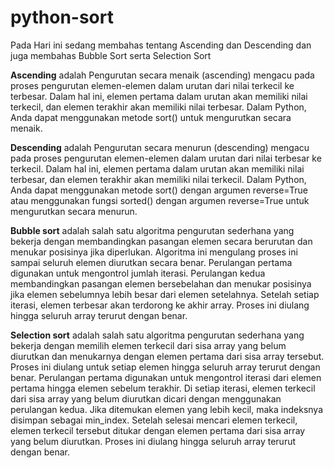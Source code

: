 # python-sort


Pada Hari ini sedang membahas tentang Ascending dan Descending dan juga membahas Bubble Sort serta Selection Sort


**Ascending** adalah Pengurutan secara menaik (ascending) mengacu pada proses pengurutan elemen-elemen dalam urutan dari nilai terkecil ke terbesar. Dalam hal ini, elemen pertama dalam urutan akan memiliki nilai terkecil, dan elemen terakhir akan memiliki nilai terbesar. Dalam Python, Anda dapat menggunakan metode sort() untuk mengurutkan secara menaik.

**Descending** adalah Pengurutan secara menurun (descending) mengacu pada proses pengurutan elemen-elemen dalam urutan dari nilai terbesar ke terkecil. Dalam hal ini, elemen pertama dalam urutan akan memiliki nilai terbesar, dan elemen terakhir akan memiliki nilai terkecil. Dalam Python, Anda dapat menggunakan metode sort() dengan argumen reverse=True atau menggunakan fungsi sorted() dengan argumen reverse=True untuk mengurutkan secara menurun.

**Bubble sort** adalah salah satu algoritma pengurutan sederhana yang bekerja dengan membandingkan pasangan elemen secara berurutan dan menukar posisinya jika diperlukan. Algoritma ini mengulang proses ini sampai seluruh elemen diurutkan secara benar.  Perulangan pertama digunakan untuk mengontrol jumlah iterasi. Perulangan kedua membandingkan pasangan elemen bersebelahan dan menukar posisinya jika elemen sebelumnya lebih besar dari elemen setelahnya. Setelah setiap iterasi, elemen terbesar akan terdorong ke akhir array. Proses ini diulang hingga seluruh array terurut dengan benar.

**Selection sort** adalah salah satu algoritma pengurutan sederhana yang bekerja dengan memilih elemen terkecil dari sisa array yang belum diurutkan dan menukarnya dengan elemen pertama dari sisa array tersebut. Proses ini diulang untuk setiap elemen hingga seluruh array terurut dengan benar. Perulangan pertama digunakan untuk mengontrol iterasi dari elemen pertama hingga elemen sebelum terakhir. Di setiap iterasi, elemen terkecil dari sisa array yang belum diurutkan dicari dengan menggunakan perulangan kedua. Jika ditemukan elemen yang lebih kecil, maka indeksnya disimpan sebagai min_index. Setelah selesai mencari elemen terkecil, elemen terkecil tersebut ditukar dengan elemen pertama dari sisa array yang belum diurutkan. Proses ini diulang hingga seluruh array terurut dengan benar.
